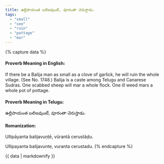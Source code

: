 ```yaml
---
title: ఉల్లిపాయంత బలిజవుంటే, వూరంతా చెరుస్తాడు.
tags:
  - "small"
  - "see"
  - "ruin"
  - "pottage"
  - "mar"
---
```


{% capture data %}
#### Proverb Meaning in English:
If there be a Balija man as small as a clove of garlick, he will ruin the whole village.
(See No. 1748.)
Balija is a caste among Telugu and Canarese Sudras.
One scabbed sheep will mar a whole flock.
One ill weed mars a whole pot of pottage.

#### Proverb Meaning in Telugu:
ఉల్లిపాయంత బలిజవుంటే, వూరంతా చెరుస్తాడు.

#### Romanization:
Ullipāyanta balijavuṇṭē, vūrantā cerustāḍu.

Ullipayanta balijavunte, vuranta cerustadu.
{% endcapture %}

{{ data | markdownify }}

